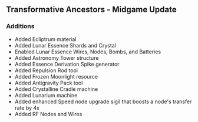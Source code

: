 ## Transformative Ancestors - Midgame Update
### Additions
- Added Ecliptrum material
- Added Lunar Essence Shards and Crystal
- Enabled Lunar Essence Wires, Nodes, Bombs, and Batteries
- Added Astronomy Tower structure
- Added Essence Derivation Spike generator
- Added Repulsion Rod tool
- Added Frozen Moonlight resource
- Added Antigravity Pack tool
- Added Crystalline Cradle machine
- Added Lunarium machine
- Added enhanced Speed node upgrade sigil that boosts a node's transfer rate by 4x
- Added RF Nodes and Wires